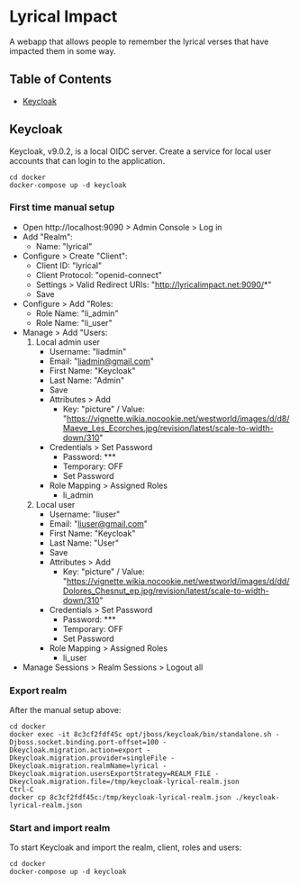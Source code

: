 # Lyrical Impact
A webapp that allows people to remember the lyrical verses that have impacted them in some way.

## Table of Contents

* [Keycloak](#keycloak)

## Keycloak

Keycloak, v9.0.2, is a local OIDC server. Create a service for local user accounts that can login to the application.
```
cd docker
docker-compose up -d keycloak
```

### First time manual setup

- Open http://localhost:9090 > Admin Console > Log in
- Add "Realm":
  - Name: "lyrical"
- Configure > Create "Client":
  - Client ID: "lyrical"
  - Client Protocol: "openid-connect"
  - Settings > Valid Redirect URIs: "http://lyricalimpact.net:9090/*"
  - Save
- Configure > Add "Roles:
  - Role Name: "li_admin"
  - Role Name: "li_user"
- Manage > Add "Users:
  1. Local admin user
     - Username: "liadmin"
     - Email: "liadmin@gmail.com"
     - First Name: "Keycloak"
     - Last Name: "Admin"
     - Save
     - Attributes > Add
       - Key: "picture" / Value: "https://vignette.wikia.nocookie.net/westworld/images/d/d8/Maeve_Les_Ecorches.jpg/revision/latest/scale-to-width-down/310"
     - Credentials > Set Password
       - Password: ***
       - Temporary: OFF
       - Set Password
     - Role Mapping > Assigned Roles
       - li_admin
  2. Local user
     - Username: "liuser"
     - Email: "liuser@gmail.com"
     - First Name: "Keycloak"
     - Last Name: "User"
     - Save
     - Attributes > Add
       - Key: "picture" / Value: "https://vignette.wikia.nocookie.net/westworld/images/d/dd/Dolores_Chesnut_ep.jpg/revision/latest/scale-to-width-down/310"
     - Credentials > Set Password
       - Password: ***
       - Temporary: OFF
       - Set Password
     - Role Mapping > Assigned Roles
       - li_user
- Manage Sessions > Realm Sessions > Logout all

### Export realm

After the manual setup above:
```
cd docker
docker exec -it 8c3cf2fdf45c opt/jboss/keycloak/bin/standalone.sh -Djboss.socket.binding.port-offset=100 -Dkeycloak.migration.action=export -Dkeycloak.migration.provider=singleFile -Dkeycloak.migration.realmName=lyrical -Dkeycloak.migration.usersExportStrategy=REALM_FILE -Dkeycloak.migration.file=/tmp/keycloak-lyrical-realm.json
Ctrl-C
docker cp 8c3cf2fdf45c:/tmp/keycloak-lyrical-realm.json ./keycloak-lyrical-realm.json
```
### Start and import realm

To start Keycloak and import the realm, client, roles and users:
```
cd docker
docker-compose up -d keycloak
```
